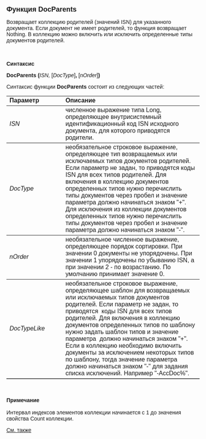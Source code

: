 <html>
<head>
<title>DocParents</title>
</head>

<body>

<p><font size="4" face="Arial"><strong>Функция DocParents</strong></font></p>

<p><font face="Arial">Возвращает коллекцию родителей (значений ISN) 
для указанного документа. Если документ не имеет родителей, то функция 
возвращает Nothing. В коллекцию можно включить или исключить определенные типы 
документов родителей.</font></p>

<p>&nbsp;</p>

<p class="label"><font face="Arial"><b>Синтаксис</b></font></p>

<p><font face="Arial"><strong>DocParents (</strong><em>ISN, </em>[<em>DocType</em>]<strong>,
</strong>[<em>nOrder</em>]<strong>)</strong></font></p>

<p><font face="Arial">Синтаксис функции <strong>DocParents</strong>
состоит из следующих частей:</font></p>

<table border="1" cellPadding="5" cols="2" frame="below" rules="rows">
<TBODY>
  <tr vAlign="top">
    <td class="label" width="29%"><font face="Arial"><b>Параметр</b></font></td>
    <td class="label" width="71%"><font face="Arial"><strong>Описание</strong></font></td>
  </tr>
  <tr>
    <td class="label" width="29%"><font face="Arial"><em>ISN</em></font></td>
    <td class="label" width="71%"><font face="Arial">численное 
	выражение типа Long, определяющее внутрисистемный идентификационный код ISN 
	исходного документа, для которого приводятся родители.</font></td>
  </tr>
  <tr>
    <td class="label" width="29%"><font face="Arial"><em>DocType</em></font></td>
    <td class="label" width="71%"><font face="Arial">необязательное 
	строковое выражение, определяющее тип возвращаемых или исключаемых типов 
	документов родителей. Если параметр не задан, то приводятся коды ISN для 
	всех типов родителей. Для включения в коллекцию документов определенных 
	типов нужно перечислить типы документов через пробел и значение параметра 
	должно начинаться знаком &quot;+&quot;. Для исключения из коллекции документов 
	определенных типов нужно перечислить типы документов через пробел и значение 
	параметра должно начинаться знаком &quot;-&quot;. </font></td>
  </tr>
  <tr>
    <td class="label" width="29%"><font face="Arial"><em>nOrder</em></font></td>
    <td class="label" width="71%"><font face="Arial">необязательное 
	численное выражение, определяющее порядок сортировки. При значении 0 
	документы не упорядочены. При значении 1 упорядочены по убыванию ISN, а при 
	значении 2 - по возрастанию. По умолчанию принимает значение 0.</font></td>
  </tr>
	<tr>
    <td class="label" width="29%"><font face="Arial"><em>DocTypeLike</em></font></td>
    <td class="label" width="71%"><font face="Arial">необязательное 
	строковое выражение, определяющее шаблон для возвращаемых или исключаемых 
	типов документов родителей. Если параметр не задан, то приводятся&nbsp; коды ISN 
	для всех типов родителей. Для включения в коллекцию документов определенных 
	типов по шаблону нужно задать шаблон типов и значение параметра&nbsp; должно 
	начинаться знаком &quot;+&quot;.&nbsp; Если в коллекцию необходимо включить документы за 
	исключением некоторых типов по шаблону, тогда значение параметра должно 
	начинаться знаком &quot;-&quot; для задания списка исключений. Например &quot;-AccDoc%&quot;.</font></td>
  </tr>
</table>

<p class="label">&nbsp;</p>

<p class="label"><font face="Arial"><b>Примечание<br>
<br>
</b>Интервал индексов элементов коллекции начинается с 1 до значения свойства 
Count коллекции.</font></p>

<p class="label"><a href="../../../functions.html"><font face="Arial">
См. также</font></a></p>
</body>
</html>
